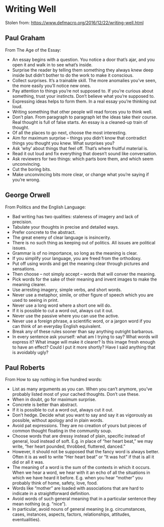 # Writing Well

Stolen from: https://www.defmacro.org/2016/12/22/writing-well.html

## Paul Graham
From The Age of the Essay:
- An essay begins with a question. You notice a door that’s ajar, and you open it and walk in to see what’s inside.
- Surprise the reader by telling them something they always knew deep inside but didn’t bother to do the work to make it conscious.
- Collect surprises. It’s a trainable skill. The more anomalies you’ve seen, the more easily you’ll notice new ones.
- Pay attention to things you’re not supposed to. If you’re curious about something, trust your instincts. Don’t believe what you’re supposed to.
- Expressing ideas helps to form them. In a real essay you’re thinking out loud.
- Writing something that other people will read forces you to think well.
- Don’t plan. From paragraph to paragraph let the ideas take their course. Real thought is full of false starts. An essay is a cleaned-up train of thought.
- Of all the places to go next, choose the most interesting.
- Aim for maximum surprise – things you didn’t know that contradict things you thought you knew. What surprises you?
- Ask ‘why’ about things that feel off. That’s where fruitful material is.
- Read it out loud and fix everything that doesn’t sound like conversation.
- Ask reviewers for two things: which parts bore them, and which seem unconvincing.
- Cut the boring bits.
- Make unconvincing bits more clear, or change what you’re saying if you’re wrong.

## George Orwell
From Politics and the English Language:
- Bad writing has two qualities: staleness of imagery and lack of precision.
- Tabulate your thoughts in precise and detailed ways.
- Prefer concrete to the abstract.
- The great enemy of clear language is insincerity.
- There is no such thing as keeping out of politics. All issues are political issues.
- Grammar is of no importance, so long as the meaning is clear.
- If you simplify your language, you are freed from the orthodoxy.
- Put off using words and get the meaning clear through pictures and sensations.
- Then choose – not simply accept – words that will conver the meaning.
- Pick words for the sake of their meaning and invent images to make the meaning clearer.
- Use arresting imagery, simple verbs, and short words.
- Never use a metaphor, simile, or other figure of speech which you are used to seeing in print.
- Never use a long word where a short one will do.
- If it is possible to cut a word out, always cut it out.
- Never use the passive where you can use the active.
- Never use a foreign phrase, a scientific word, or a jargon word if you can think of an everyday English equivalent.
- Break any of these rules sooner than say anything outright barbarous.
- In every sentence ask yourself: what am I trying to say? What words will express it? What image will make it clearer? Is this image fresh enough to have an effect? Could I put it more shortly? Have I said anything that is avoidably ugly?

## Paul Roberts
From How to say nothing in five hundred words:
- List as many arguments as you can. When you can’t anymore, you’ve probably listed most of your cached thoughts. Don’t use these.
- When in doubt, go for maximum surprise.
- Concrete is better than abstract.
- If it is possible to cut a word out, always cut it out.
- Don’t hedge. Decide what you want to say and say it as vigorously as possible, without apology and in plain words.
- Avoid pat expressions. They are no creation of yours but pieces of common thought floating in the community soup.
- Choose words that are dressy instead of plain, specific instead of general, loud instead of soft. E.g. in place of “her heart beat,” we may write, “her heart pounded, throbbed, fluttered, danced.”
- However, it should not be supposed that the fancy word is always better. Often it is as well to write “Her heart beat” or “It was hot” if that is all it did or all it was.
- The meaning of a word is the sum of the contexts in which it occurs. When we hear a word, we hear with it an echo of all the situations in which we have heard it before. E.g. when you hear “mother” you probably think of home, safety, love, food.
- Words like “mother” are loaded with associations that are hard to indicate in a straightforward definition.
- Avoid words of such general meaning that in a particular sentence they mean nothing (e.g. “nice”).
- In particular, avoid nouns of general meaning (e.g. circumstances, cases, instances, aspects, factors, relationships, attitudes, eventualities).
